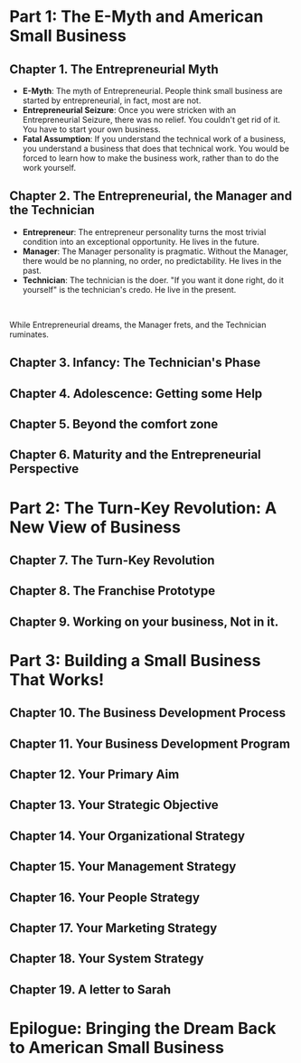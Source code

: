 # Part 1: The E-Myth and American Small Business
## Chapter 1. The Entrepreneurial Myth
- **E-Myth**: The myth of Entrepreneurial. People think small business are started by entrepreneurial, in fact, most are not.
- **Entrepreneurial Seizure**: Once you were stricken with an Entrepreneurial Seizure, there was no relief. You couldn't get rid of it. You have to start your own business.
- **Fatal Assumption**: If you understand the technical work of a business, you understand a business that does that technical work. You would be forced to learn how to make the business work, rather than to do the work yourself.
## Chapter 2. The Entrepreneurial, the Manager and the Technician
- **Entrepreneur**: The entrepreneur personality turns the most trivial condition into an exceptional opportunity. He lives in the future.
- **Manager**: The Manager personality is pragmatic. Without the Manager, there would be no planning, no order, no predictability. He lives in the past.
- **Technician**: The technician is the doer. "If you want it done right, do it yourself" is the technician's credo. He live in the present.
<br />

While Entrepreneurial dreams, the Manager frets, and the Technician ruminates.

## Chapter 3. Infancy: The Technician's Phase
## Chapter 4. Adolescence: Getting some Help
## Chapter 5. Beyond the comfort zone
## Chapter 6. Maturity and the Entrepreneurial Perspective
# Part 2: The Turn-Key Revolution: A New View of Business
## Chapter 7. The Turn-Key Revolution
## Chapter 8. The Franchise Prototype
## Chapter 9. Working on your business, Not in it.
# Part 3: Building a Small Business That Works!
## Chapter 10. The Business Development Process
## Chapter 11. Your Business Development Program
## Chapter 12. Your Primary Aim
## Chapter 13. Your Strategic Objective
## Chapter 14. Your Organizational Strategy
## Chapter 15. Your Management Strategy
## Chapter 16. Your People Strategy
## Chapter 17. Your Marketing Strategy
## Chapter 18. Your System Strategy
## Chapter 19. A letter to Sarah
# Epilogue: Bringing the Dream Back to American Small Business